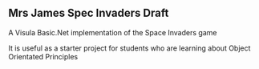 ## Mrs James Spec Invaders Draft
A Visula Basic.Net implementation of the Space Invaders game

It is useful as a starter project for students who are learning about Object Orientated Principles
